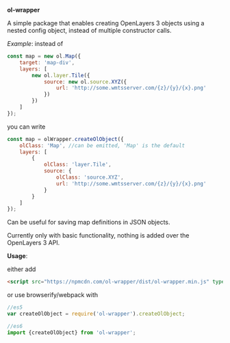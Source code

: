 **ol-wrapper**

A simple package that enables creating OpenLayers 3 objects using a nested config object, instead of multiple constructor calls.

_Example_:
instead of

```javascript
const map = new ol.Map({
    target: 'map-div',
    layers: [
        new ol.layer.Tile({
            source: new ol.source.XYZ({
                url: 'http://some.wmtsserver.com/{z}/{y}/{x}.png'
            })
        })
    ]
});
```

you can write
```javascript
const map = olWrapper.createOlObject({
    olClass: 'Map', //can be emitted, 'Map' is the default
    layers: [
        {
            olClass: 'layer.Tile',
            source: {
                olClass: 'source.XYZ',
                url: 'http://some.wmtsserver.com/{z}/{y}/{x}.png'
            }
        }
    ]
});
```

Can be useful for saving map definitions in JSON objects.

Currently only with basic functionality, nothing is added over the OpenLayers 3 API.

**Usage**:

either add
```html
<script src="https://npmcdn.com/ol-wrapper/dist/ol-wrapper.min.js" type="text/javascript"></script>
```
or use browserify/webpack with
```javascript
//es5
var createOlObject = require('ol-wrapper').createOlObject;

//es6
import {createOlObject} from 'ol-wrapper';
```
